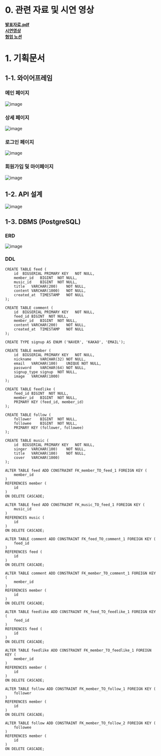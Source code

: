 # 0. 관련 자료 및 시연 영상
**[발표자료.pdf](https://github.com/user-attachments/files/15512637/NewsFeed.PPT.pdf)**                     
**[시연영상](https://www.youtube.com/watch?v=L8JOhpif_mQ)**         
**[협업 노션](https://www.notion.so/teamsparta/4-738be2ef42814995ace23e6298db6d1e)**         

# 1. 기획문서
## 1-1. 와이어프레임
### 메인 페이지
![image](https://github.com/Kids-of-StrawberryRabbit/NewsFeed/assets/47583083/2553654e-94f2-4c53-891c-a958d46aa75a)
### 상세 페이지
![image](https://github.com/Kids-of-StrawberryRabbit/NewsFeed/assets/47583083/53c34069-f106-4334-86af-e4ae11a94e66)
### 로그인 페이지
![image](https://github.com/Kids-of-StrawberryRabbit/NewsFeed/assets/47583083/2149e3ea-a45d-4614-8b98-91e3ec62fdb7)
### 회원가입 및 마이페이지
![image](https://github.com/Kids-of-StrawberryRabbit/NewsFeed/assets/47583083/78f77064-6a37-48da-8504-95db5a19669d)
## 1-2. API 설계
![image](https://github.com/Kids-of-StrawberryRabbit/NewsFeed/assets/47583083/0e1858b0-f29d-466e-b7a7-fc3351e9fb54)
## 1-3. DBMS (PostgreSQL)
### ERD
![image](https://github.com/Kids-of-StrawberryRabbit/NewsFeed/assets/47583083/93c53040-44a1-4fa6-9332-7578f36095fb)
### DDL
```
CREATE TABLE feed (
	id	BIGSERIAL PRIMARY KEY	NOT NULL,
	member_id	BIGINT	NOT NULL,
	music_id	BIGINT	NOT NULL,
	title	VARCHAR(200)	NOT NULL,
	content	VARCHAR(1000)	NOT NULL,
	created_at	TIMESTAMP	NOT NULL
);

CREATE TABLE comment (
	id	BIGSERIAL PRIMARY KEY	NOT NULL,
	feed_id	BIGINT	NOT NULL,
	member_id	BIGINT	NOT NULL,
	content	VARCHAR(200)	NOT NULL,
	created_at	TIMESTAMP	NOT NULL
);

CREATE TYPE signup AS ENUM ('NAVER', 'KAKAO', 'EMAIL');

CREATE TABLE member (
	id	BIGSERIAL PRIMARY KEY	NOT NULL,
	nickname	VARCHAR(32)	NOT NULL,
	email	VARCHAR(100)	UNIQUE NOT NULL,
	password	VARCHAR(64)	NOT NULL,
	signup_type	signup	NOT NULL,
	image	VARCHAR(1000)
);

CREATE TABLE feedlike (
	feed_id	BIGINT	NOT NULL,
	member_id	BIGINT	NOT NULL,
	PRIMARY KEY (feed_id, member_id)
);

CREATE TABLE follow (
	follower	BIGINT	NOT NULL,
	followee	BIGINT	NOT NULL,
	PRIMARY KEY (follower, followee)
);

CREATE TABLE music (
	id	BIGSERIAL PRIMARY KEY	NOT NULL,
	singer	VARCHAR(100)	NOT NULL,
	title	VARCHAR(100)	NOT NULL,
	cover	VARCHAR(1000)
);

ALTER TABLE feed ADD CONSTRAINT FK_member_TO_feed_1 FOREIGN KEY (
	member_id
)
REFERENCES member (
	id
)
ON DELETE CASCADE;

ALTER TABLE feed ADD CONSTRAINT FK_music_TO_feed_1 FOREIGN KEY (
	music_id
)
REFERENCES music (
	id
)
ON DELETE CASCADE;

ALTER TABLE comment ADD CONSTRAINT FK_feed_TO_comment_1 FOREIGN KEY (
	feed_id
)
REFERENCES feed (
	id
)
ON DELETE CASCADE;

ALTER TABLE comment ADD CONSTRAINT FK_member_TO_comment_1 FOREIGN KEY (
	member_id
)
REFERENCES member (
	id
)
ON DELETE CASCADE;

ALTER TABLE feedlike ADD CONSTRAINT FK_feed_TO_feedlike_1 FOREIGN KEY (
	feed_id
)
REFERENCES feed (
	id
)
ON DELETE CASCADE;

ALTER TABLE feedlike ADD CONSTRAINT FK_member_TO_feedlike_1 FOREIGN KEY (
	member_id
)
REFERENCES member (
	id
)
ON DELETE CASCADE;

ALTER TABLE follow ADD CONSTRAINT FK_member_TO_follow_1 FOREIGN KEY (
	follower
)
REFERENCES member (
	id
)
ON DELETE CASCADE;

ALTER TABLE follow ADD CONSTRAINT FK_member_TO_follow_2 FOREIGN KEY (
	followee
)
REFERENCES member (
	id
)
ON DELETE CASCADE;
```
